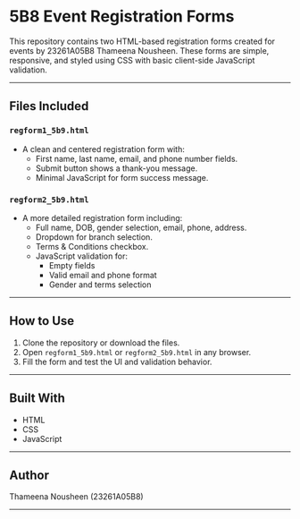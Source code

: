 # 5B8 Event Registration Forms

This repository contains two HTML-based registration forms created for events by 23261A05B8 Thameena Nousheen. These forms are simple, responsive, and styled using CSS with basic client-side JavaScript validation.

---

## Files Included

###  `regform1_5b9.html`
- A clean and centered registration form with:
  - First name, last name, email, and phone number fields.
  - Submit button shows a thank-you message.
  - Minimal JavaScript for form success message.

###  `regform2_5b9.html`
- A more detailed registration form including:
  - Full name, DOB, gender selection, email, phone, address.
  - Dropdown for branch selection.
  - Terms & Conditions checkbox.
  - JavaScript validation for:
    - Empty fields
    - Valid email and phone format
    - Gender and terms selection

---

## How to Use

1. Clone the repository or download the files.
2. Open `regform1_5b9.html` or `regform2_5b9.html` in any browser.
3. Fill the form and test the UI and validation behavior.

---

##  Built With

- HTML
- CSS
- JavaScript

---

## Author

Thameena Nousheen (23261A05B8)

---
